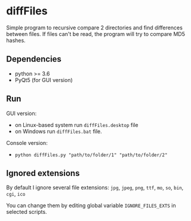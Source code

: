 # diffFiles

Simple program to recursive compare 2 directories and find differences between files.
If files can't be read, the program will try to compare MD5 hashes.

## Dependencies
- python >= 3.6
- PyQt5 (for GUI version)

## Run
GUI version:
- on Linux-based system run `diffFiles.desktop` file
- on Windows run `diffFiles.bat` file.

Console version:
- `python diffFiles.py "path/to/folder/1" "path/to/folder/2"`

## Ignored extensions
By default I ignore several file extensions:
`jpg`, `jpeg`, `png`, `ttf`, `mo`, `so`, `bin`, `cgi`, `ico`

You can change them by editing global variable `IGNORE_FILES_EXTS` in selected scripts.
